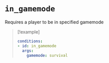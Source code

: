 # `in_gamemode`

Requires a player to be in specified gamemode

> [!example]
> ```yaml
> conditions:
> - id: in_gamemode
>   args:
>     gamemode: survival
> ```
